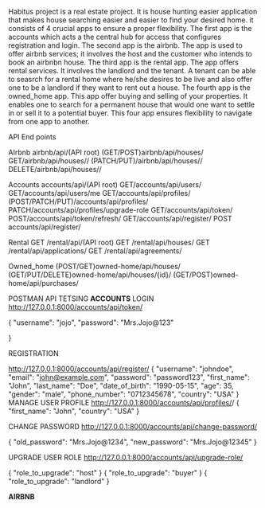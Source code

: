 Habitus project is a real estate project. It is house hunting easier application that makes house searching easier and easier to find your desired home.
it consists of 4 crucial apps to ensure a proper flexibility. The first app is the accounts which acts a the central hub for access that configures registration and login. The second app is the airbnb. The app is used to offer airbnb services; it involves the host and the customer who intends to book an airbnbn house. The third app is the rental app. The app offers rental services. It involves the landlord and the tenant. A tenant can be able to seasrch for a rental home where he/she desires to be live and also offer one to be a landlord if they want to rent out a house. The fourth app is the owned_home app. This app offer buying and selling of your properties. It enables one to search for a permanent house that would one want to settle in or sell it to a potential buyer. This four app ensures flexibility to navigate from one app to another.


API End points

AIrbnb
airbnb/api/(API root)
(GET/POST)airbnb/api/houses/
GET/airbnb/api/houses/<id>/
(PATCH/PUT)/airbnb/api/houses/<id>/
DELETE/airbnb/api/houses/<id>/

Accounts
accounts/api/(API root)
GET/accounts/api/users/
GET/accounts/api/users/me
GET/accounts/api/profiles/
(POST/PATCH/PUT)/accounts/api/profiles/<id> 
PATCH/accounts/api/profiles/upgrade-role
GET/accounts/api/token/
POST/accounts/api/token/refresh/
GET/accounts/api/register/
POST accounts/api/register/

Rental
GET /rental/api/(API root)
GET /rental/api/houses/
GET /rental/api/applications/
GET /rental/api/agreements/

Owned_home
(POST/GET)owned-home/api/houses/
(GET/PUT/DELETE)owned-home/api/houses/{id}/
(GET/POST)owned-home/api/purchases/



POSTMAN API TETSING
**ACCOUNTS**
LOGIN
http://127.0.0.1:8000/accounts/api/token/

{
    "username": "jojo",
    "password": "Mrs.Jojo@123"

}

REGISTRATION

http://127.0.0.1:8000/accounts/api/register/
{
    "username": "johndoe",
    "email": "john@example.com",
    "password": "password123",
    "first_name": "John",
    "last_name": "Doe",
    "date_of_birth": "1990-05-15",
    "age": 35,
    "gender": "male",
    "phone_number": "0712345678",
    "country": "USA"
}
MANAGE USER PROFILE
http://127.0.0.1:8000/accounts/api/profiles/<id>/
{
    "first_name": "John",
    "country": "USA"
}

CHANGE PASSWORD
http://127.0.0.1:8000/accounts/api/change-password/

{
    "old_password": "Mrs.Jojo@1234",
    "new_password": "Mrs.Jojo@12345"
}

UPGRADE USER ROLE
http://127.0.0.1:8000/accounts/api/upgrade-role/

{
    "role_to_upgrade": "host"
}
{
    "role_to_upgrade": "buyer"
}
{
    "role_to_upgrade": "landlord"
}


**AIRBNB**
